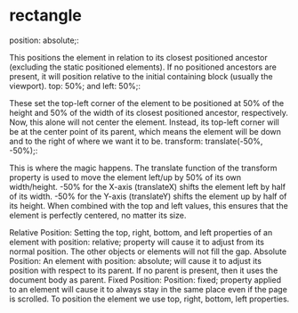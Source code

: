 # rectangle
position: absolute;:

This positions the element in relation to its closest positioned ancestor (excluding the static positioned elements). If no positioned ancestors are present, it will position relative to the initial containing block (usually the viewport).
top: 50%; and left: 50%;:

These set the top-left corner of the element to be positioned at 50% of the height and 50% of the width of its closest positioned ancestor, respectively. Now, this alone will not center the element. Instead, its top-left corner will be at the center point of its parent, which means the element will be down and to the right of where we want it to be.
transform: translate(-50%, -50%);:

This is where the magic happens. The translate function of the transform property is used to move the element left/up by 50% of its own width/height.
-50% for the X-axis (translateX) shifts the element left by half of its width.
-50% for the Y-axis (translateY) shifts the element up by half of its height.
When combined with the top and left values, this ensures that the element is perfectly centered, no matter its size.

Relative Position: Setting the top, right, bottom, and left properties of an element with position: relative; property will cause it to adjust from its normal position. The other objects or elements will not fill the gap.
Absolute Position: An element with position: absolute; will cause it to adjust its position with respect to its parent. If no parent is present, then it uses the document body as parent.
Fixed Position: Position: fixed; property applied to an element will cause it to always stay in the same place even if the page is scrolled. To position the element we use top, right, bottom, left properties.
